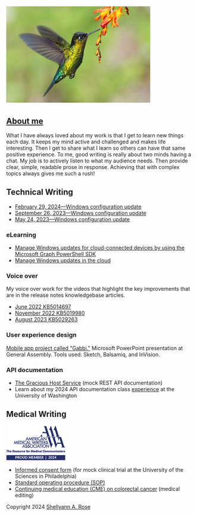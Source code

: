 # ![Humming bird](HummingBird.jpg)

## [About me](https://www.linkedin.com/in/shellyann-rose-235624/)

What I have always loved about my work is that I get to learn new things each day. It keeps my mind active and challenged and makes life interesting. Then I get to share what I learn so others can have that same positive experience. To me, good writing is really about two minds having a chat. My job is to actively listen to what my audience needs. Then provide clear, simple, readable prose in response. Achieving that with complex topics always gives me such a rush!

## Technical Writing

* [February 29, 2024—Windows configuration update](https://support.microsoft.com/en-us/topic/february-29-2024-windows-configuration-update-aa44c0db-02a3-4161-bf06-e3c03a5f162e)
* [September 26, 2023—Windows configuration update](https://support.microsoft.com/en-us/topic/september-26-2023-windows-configuration-update-542780c2-594c-46cb-979d-11116fe164ba)
* [May 24, 2023—Windows configuration update](https://support.microsoft.com/en-us/topic/may-24-2023-windows-configuration-update-cae8524a-4b62-4d38-bb67-f070bd282fff)

### eLearning

* [Manage Windows updates for cloud-connected devices by using the Microsoft Graph PowerShell SDK](https://learn.microsoft.com/training/modules/manage-windows-updates-cloud-devices/)
* [Manage Windows updates in the cloud](https://learn.microsoft.com/training/modules/m365-windows-manage-cloud-device-updates/)

### Voice over

My voice over work for the videos that highlight the key improvements that are in the release notes knowledgebase articles.

* [June 2022 KB5014697](https://support.microsoft.com/en-us/topic/june-14-2022-kb5014697-os-build-22000-739-cd3aaa0b-a8da-44a0-a778-dfb6f1d9ea11)
* [November 2022 KB5019980](https://youtu.be/srJjdxw6Gi0?si=sNkWjCuW8eck7JED)
* [August 2023 KB5029263](https://youtu.be/GJ6PhQzqNjM?si=7WDQb2LWk2JX833s)

### User experience design

[Mobile app project called "Gabbi."](SRose_MobileAppProject_StayConnected.pdf) Microsoft PowerPoint presentation at General Assembly. Tools used: Sketch, Balsamiq, and InVision.

### API documentation

* [The Gracious Host Service](https://shellyannrose.github.io/warm-welcome-home-swap-hosting/) (mock REST API documentation)
* Learn about my 2024 API documentation class [experience](UWAPIjourney.md) at the University of Washington

## Medical Writing

![Member of the American Medical Writers Assocation](proudmember2024_AMWA.jpg)

* [Informed consent form](SRoseInformedConsentMedWritingSample.pdf) (for mock clinical trial at the University of the Sciences in Philadelphia)
* [Standard operating procedure (SOP)](SRose_SOP_Sample.pdf)
* [Continuing medical education (CME) on colorectal cancer](SRose_CRC_LearningModule1.pdf) (medical editing)

Copyright 2024 [Shellyann A. Rose](https://www.linkedin.com/in/shellyann-rose-235624/)
